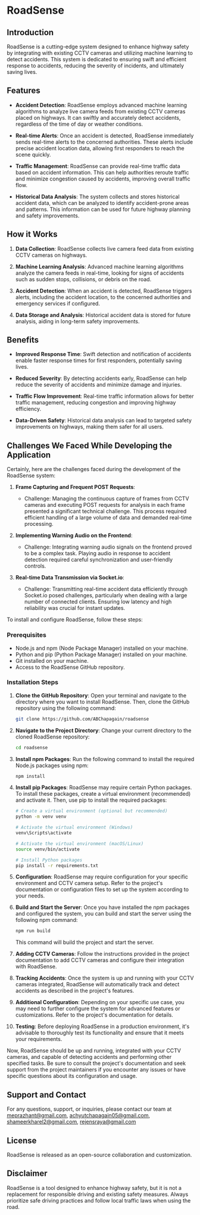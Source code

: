 # RoadSense

## Introduction

RoadSense is a cutting-edge system designed to enhance highway safety by integrating with existing CCTV cameras and utilizing machine learning to detect accidents. This system is dedicated to ensuring swift and efficient response to accidents, reducing the severity of incidents, and ultimately saving lives.

## Features

- **Accident Detection**: RoadSense employs advanced machine learning algorithms to analyze live camera feeds from existing CCTV cameras placed on highways. It can swiftly and accurately detect accidents, regardless of the time of day or weather conditions.

- **Real-time Alerts**: Once an accident is detected, RoadSense immediately sends real-time alerts to the concerned authorities. These alerts include precise accident location data, allowing first responders to reach the scene quickly.

- **Traffic Management**: RoadSense can provide real-time traffic data based on accident information. This can help authorities reroute traffic and minimize congestion caused by accidents, improving overall traffic flow.

- **Historical Data Analysis**: The system collects and stores historical accident data, which can be analyzed to identify accident-prone areas and patterns. This information can be used for future highway planning and safety improvements.

## How it Works

1. **Data Collection**: RoadSense collects live camera feed data from existing CCTV cameras on highways.

2. **Machine Learning Analysis**: Advanced machine learning algorithms analyze the camera feeds in real-time, looking for signs of accidents such as sudden stops, collisions, or debris on the road.

3. **Accident Detection**: When an accident is detected, RoadSense triggers alerts, including the accident location, to the concerned authorities and emergency services if configured.

4. **Data Storage and Analysis**: Historical accident data is stored for future analysis, aiding in long-term safety improvements.

## Benefits

- **Improved Response Time**: Swift detection and notification of accidents enable faster response times for first responders, potentially saving lives.

- **Reduced Severity**: By detecting accidents early, RoadSense can help reduce the severity of accidents and minimize damage and injuries.

- **Traffic Flow Improvement**: Real-time traffic information allows for better traffic management, reducing congestion and improving highway efficiency.

- **Data-Driven Safety**: Historical data analysis can lead to targeted safety improvements on highways, making them safer for all users.

## Challenges We Faced While Developing the Application
Certainly, here are the challenges faced during the development of the RoadSense system:

1. **Frame Capturing and Frequent POST Requests**:
   - Challenge: Managing the continuous capture of frames from CCTV cameras and executing POST requests for analysis in each frame presented a significant technical challenge. This process required efficient handling of a large volume of data and demanded real-time processing.
   
2. **Implementing Warning Audio on the Frontend**:
   - Challenge: Integrating warning audio signals on the frontend proved to be a complex task. Playing audio in response to accident detection required careful synchronization and user-friendly controls.
   
3. **Real-time Data Transmission via Socket.io**:
   - Challenge: Transmitting real-time accident data efficiently through Socket.io posed challenges, particularly when dealing with a large number of connected clients. Ensuring low latency and high reliability was crucial for instant updates.

To install and configure RoadSense, follow these steps:

### Prerequisites

- Node.js and npm (Node Package Manager) installed on your machine.
- Python and pip (Python Package Manager) installed on your machine.
- Git installed on your machine.
- Access to the RoadSense GitHub repository.

### Installation Steps

1. **Clone the GitHub Repository**: Open your terminal and navigate to the directory where you want to install RoadSense. Then, clone the GitHub repository using the following command:

   ```bash
   git clone https://github.com/ABChapagain/roadsense
   ```

  

2. **Navigate to the Project Directory**: Change your current directory to the cloned RoadSense repository:

   ```bash
   cd roadsense
   ```

3. **Install npm Packages**: Run the following command to install the required Node.js packages using npm:

   ```bash
   npm install
   ```

4. **Install pip Packages**: RoadSense may require certain Python packages. To install these packages, create a virtual environment (recommended) and activate it. Then, use pip to install the required packages:

   ```bash
   # Create a virtual environment (optional but recommended)
   python -m venv venv

   # Activate the virtual environment (Windows)
   venv\Scripts\activate

   # Activate the virtual environment (macOS/Linux)
   source venv/bin/activate

   # Install Python packages
   pip install -r requirements.txt
   ```

5. **Configuration**: RoadSense may require configuration for your specific environment and CCTV camera setup. Refer to the project's documentation or configuration files to set up the system according to your needs.

6. **Build and Start the Server**: Once you have installed the npm packages and configured the system, you can build and start the server using the following npm command:

   ```bash
   npm run build
   ```

   This command will build the project and start the server.

7. **Adding CCTV Cameras**: Follow the instructions provided in the project documentation to add CCTV cameras and configure their integration with RoadSense.

8. **Tracking Accidents**: Once the system is up and running with your CCTV cameras integrated, RoadSense will automatically track and detect accidents as described in the project's features.

9. **Additional Configuration**: Depending on your specific use case, you may need to further configure the system for advanced features or customizations. Refer to the project's documentation for details.

10. **Testing**: Before deploying RoadSense in a production environment, it's advisable to thoroughly test its functionality and ensure that it meets your requirements.

Now, RoadSense should be up and running, integrated with your CCTV cameras, and capable of detecting accidents and performing other specified tasks. Be sure to consult the project's documentation and seek support from the project maintainers if you encounter any issues or have specific questions about its configuration and usage.

## Support and Contact

For any questions, support, or inquiries, please contact our team at [meprazhant@gmail.com](mailto:meprazhant@gmail.com), [achyutchapagain05@gmail.com](mailto:achyutchapagain05@gmail.com), [shameerkharel2@gmail.com](mailto:shameerkharel2@gmail.com), [rejensraya@gmail.com](mailto:rejensraya@gmail.com)

## License

RoadSense is released as an open-source collaboration and customization.

## Disclaimer

RoadSense is a tool designed to enhance highway safety, but it is not a replacement for responsible driving and existing safety measures. Always prioritize safe driving practices and follow local traffic laws when using the road.